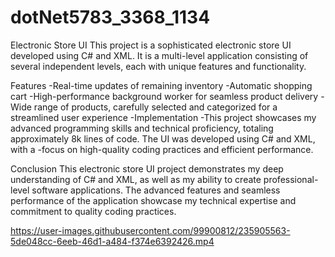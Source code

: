 ﻿# dotNet5783_3368_1134
Electronic Store UI
This project is a sophisticated electronic store UI developed using C# and XML. It is a multi-level application consisting of several independent levels, each with unique features and functionality.

Features
-Real-time updates of remaining inventory
-Automatic shopping cart
-High-performance background worker for seamless product delivery
-Wide range of products, carefully selected and categorized for a streamlined user experience
-Implementation
-This project showcases my advanced programming skills and technical proficiency, totaling approximately 8k lines of code. The UI was developed using C# and XML, with a -focus on high-quality coding practices and efficient performance.

Conclusion
This electronic store UI project demonstrates my deep understanding of C# and XML, as well as my ability to create professional-level software applications. The advanced features and seamless performance of the application showcase my technical expertise and commitment to quality coding practices.



https://user-images.githubusercontent.com/99900812/235905563-5de048cc-6eeb-46d1-a484-f374e6392426.mp4


